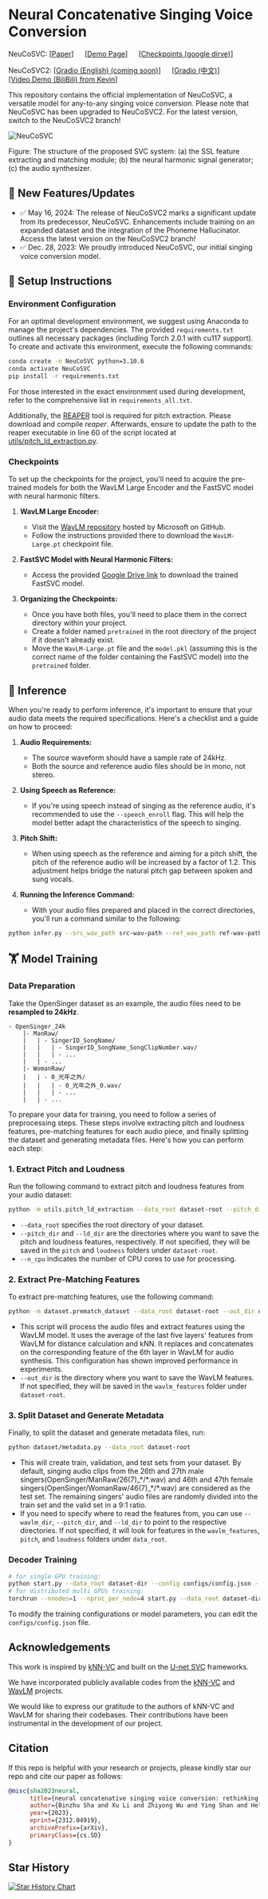 # Neural Concatenative Singing Voice Conversion

NeuCoSVC: [[Paper](https://arxiv.org/abs/2312.04919)] &emsp; [[Demo Page](https://thuhcsi.github.io/NeuCoSVC/)] &emsp; [[Checkpoints (google dirve)](https://drive.google.com/file/d/1QjoQ6mt7-OZPHF4X20TXbikYdg8NlepR/view?usp=drive_link)] <br>

NeuCoSVC2: [[Gradio (English) (coming soon)](https://openxlab.org.cn/apps/detail/Kevin676/NeuCoSVC2)] &emsp; [[Gradio (中文)](https://openxlab.org.cn/apps/detail/Kevin676/NeuCoSVC2)] <br>
[[Video Demo (BiliBili) from Kevin](https://www.bilibili.com/video/BV1fz42127wX/?spm_id_from=333.337.search-card.all.click)] <be>

This repository contains the official implementation of NeuCoSVC, a versatile model for any-to-any singing voice conversion. Please note that NeuCoSVC has been upgraded to NeuCoSVC2. For the latest version, switch to the NeuCoSVC2 branch!

![NeuCoSVC](./img/Architecture.png)

Figure: The structure of the proposed SVC system: (a) the SSL feature extracting and matching module; (b) the neural harmonic signal generator; (c) the audio synthesizer.

## 🚩 New Features/Updates
- ✅ May 16, 2024: The release of NeuCoSVC2 marks a significant update from its predecessor, NeuCoSVC. Enhancements include training on an expanded dataset and the integration of the Phoneme Hallucinator. Access the latest version on the NeuCoSVC2 branch!
- ✅ Dec. 28, 2023: We proudly introduced NeuCoSVC, our initial singing voice conversion model.

## 🔧 Setup Instructions

### Environment Configuration

For an optimal development environment, we suggest using Anaconda to manage the project's dependencies. The provided `requirements.txt` outlines all necessary packages (including Torch 2.0.1 with cu117 support). To create and activate this environment, execute the following commands:

```bash
conda create -n NeuCoSVC python=3.10.6
conda activate NeuCoSVC
pip install -r requirements.txt
```

For those interested in the exact environment used during development, refer to the comprehensive list in `requirements_all.txt`.

Additionally, the [REAPER](https://github.com/google/REAPER) tool is required for pitch extraction. Please download and compile *reaper*. Afterwards, ensure to update the path to the reaper executable in line 60 of the script located at [utils/pitch_ld_extraction.py](utils/pitch_ld_extraction.py).

### Checkpoints

To set up the checkpoints for the project, you'll need to acquire the pre-trained models for both the WavLM Large Encoder and the FastSVC model with neural harmonic filters.

1. **WavLM Large Encoder:**
   - Visit the [WavLM repository](https://github.com/microsoft/unilm/tree/master/wavlm) hosted by Microsoft on GitHub.
   - Follow the instructions provided there to download the `WavLM-Large.pt` checkpoint file.

2. **FastSVC Model with Neural Harmonic Filters:**
   - Access the provided [Google Drive link](https://drive.google.com/file/d/1QjoQ6mt7-OZPHF4X20TXbikYdg8NlepR/view?usp=drive_link) to download the trained FastSVC model.

3. **Organizing the Checkpoints:**
   - Once you have both files, you'll need to place them in the correct directory within your project.
   - Create a folder named `pretrained` in the root directory of the project if it doesn't already exist.
   - Move the `WavLM-Large.pt` file and the `model.pkl` (assuming this is the correct name of the folder containing the FastSVC model) into the `pretrained` folder.

## 🌠 Inference

When you're ready to perform inference, it's important to ensure that your audio data meets the required specifications. Here's a checklist and a guide on how to proceed:

1. **Audio Requirements:**
   - The source waveform should have a sample rate of 24kHz.
   - Both the source and reference audio files should be in mono, not stereo.

2. **Using Speech as Reference:**
   - If you're using speech instead of singing as the reference audio, it's recommended to use the `--speech_enroll` flag. This will help the model better adapt the characteristics of the speech to singing.

3. **Pitch Shift:**
   - When using speech as the reference and aiming for a pitch shift, the pitch of the reference audio will be increased by a factor of 1.2. This adjustment helps bridge the natural pitch gap between spoken and sung vocals.

4. **Running the Inference Command:**
   - With your audio files prepared and placed in the correct directories, you'll run a command similar to the following:

```bash
python infer.py --src_wav_path src-wav-path --ref_wav_path ref-wav-path --out_path out-path --speech_enroll
```

## 🏋️ Model Training

### Data Preparation

Take the OpenSinger dataset as an example, the audio files need to be **resampled to 24kHz**. 

```
- OpenSinger_24k
    |- ManRaw/
    |   | - SingerID_SongName/
    |   |   | - SingerID_SongName_SongClipNumber.wav/
    |   |   | - ...
    |   | - ...
    |- WomanRaw/
    |   | - 0_光年之外/
    |   |   | - 0_光年之外_0.wav/ 
    |   |   | - ...
    |   | - ...
```

To prepare your data for training, you need to follow a series of preprocessing steps. These steps involve extracting pitch and loudness features, pre-matching features for each audio piece, and finally splitting the dataset and generating metadata files. Here's how you can perform each step:

### 1. Extract Pitch and Loudness

Run the following command to extract pitch and loudness features from your audio dataset:

```bash
python -m utils.pitch_ld_extraction --data_root dataset-root --pitch_dir dir-for-pitch --ld_dir dir-for-loudness --n_cpu 8
```

- `--data_root` specifies the root directory of your dataset.
- `--pitch_dir` and `--ld_dir` are the directories where you want to save the pitch and loudness features, respectively. If not specified, they will be saved in the `pitch` and `loudness` folders under `dataset-root`.
- `--n_cpu` indicates the number of CPU cores to use for processing.

### 2. Extract Pre-Matching Features

To extract pre-matching features, use the following command:

```bash
python -m dataset.prematch_dataset --data_root dataset-root --out_dir dir-for-wavlm-feats
```

- This script will process the audio files and extract features using the WavLM model. It uses the average of the last five layers' features from WavLM for distance calculation and kNN. It replaces and concatenates on the corresponding feature of the 6th layer in WavLM for audio synthesis. This configuration has shown improved performance in experiments.
- `--out_dir` is the directory where you want to save the WavLM features. If not specified, they will be saved in the `wavlm_features` folder under `dataset-root`.

### 3. Split Dataset and Generate Metadata

Finally, to split the dataset and generate metadata files, run:

```bash
python dataset/metadata.py --data_root dataset-root
```

- This will create train, validation, and test sets from your dataset. By default, singing audio clips from the 26th and 27th male singers(OpenSinger/ManRaw/26(7)\_\*/\*.wav) and 46th and 47th female singers(OpenSinger/WomanRaw/46(7)\_\*/\*.wav) are considered as the test set. The remaining singers' audio files are randomly divided into the train set and the valid set in a 9:1 ratio.
- If you need to specify where to read the features from, you can use `--wavlm_dir`, `--pitch_dir`, and `--ld_dir` to point to the respective directories. If not specified, it will look for features in the `wavlm_features`, `pitch`, and `loudness` folders under `data_root`.

### Decoder Training

```bash
# for single GPU training:
python start.py --data_root dataset-dir --config configs/config.json --cp_path pretrained
# for distributed multi GPUs training:
torchrun --nnodes=1 --nproc_per_node=4 start.py --data_root dataset-dir --config configs/config.json --cp_path pretrained
```

To modify the training configurations or model parameters, you can edit the `configs/config.json` file. 

## Acknowledgements

This work is inspired by [kNN-VC](https://github.com/bshall/knn-vc/tree/master) and built on the [U-net SVC](https://www.isca-speech.org/archive/interspeech_2022/li22da_interspeech.html) frameworks. 

We have incorporated publicly available codes from the [kNN-VC](https://github.com/bshall/knn-vc/tree/master) and [WavLM](https://github.com/microsoft/unilm/tree/master/wavlm) projects.

We would like to express our gratitude to the authors of kNN-VC and WavLM for sharing their codebases. Their contributions have been instrumental in the development of our project.

## Citation

If this repo is helpful with your research or projects, please kindly star our repo and cite our paper as follows:

```bibtex
@misc{sha2023neural,
      title={neural concatenative singing voice conversion: rethinking concatenation-based approach for one-shot singing voice conversion}, 
      author={Binzhu Sha and Xu Li and Zhiyong Wu and Ying Shan and Helen Meng},
      year={2023},
      eprint={2312.04919},
      archivePrefix={arXiv},
      primaryClass={cs.SD}
}
```

## Star History

[![Star History Chart](https://api.star-history.com/svg?repos=thuhcsi/NeuCoSVC&type=Date)](https://star-history.com/#thuhcsi/NeuCoSVC&Date)

